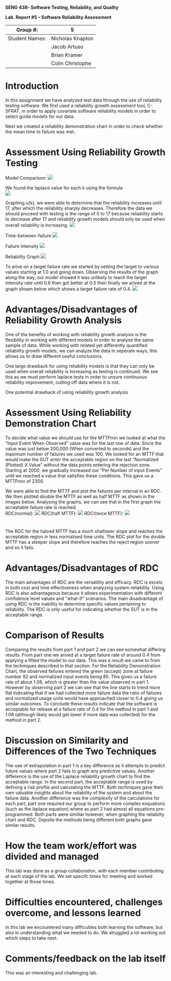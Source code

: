 **SENG 438- Software Testing, Reliability, and Quality**

**Lab. Report \#5 – Software Reliability Assessment**

| Group \#:      |  5  |
| -------------- | --- |
| Student Names: |  Nicholas Knapton   |
|                |  Jacob Artuso   |
|                |  Brian Kramer  |
|                |  Colin Christophe   |

# Introduction
In this assignment we have analyzed test data through the use of reliability testing software. We first used a reliability growth assessment tool, C-SFRAT, in order to apply covariate software reliability models in order to select guide models for our data.

Next we created a reliability demonstration chart in order to check whether the mean time to failure was met.
# 

# Assessment Using Reliability Growth Testing 
Model Comparison:
<img src='./media/comparison.PNG'/>

We found the laplace value for each k using the formula<br />
<img src='./laplace.png'/> <br />

Graphing u(k), we were able to determine that the reliability increases until 17, after which the reliability sharply decreases. Therefore the data we should proceed with testing is the range of 0 to 17 because reliability starts to decrease after 17 and reliability growth models should only be used when overall reliability is increasing.
<img src='./Picture1.png'/>

Time-between-failure
<img src='./media/twoModels.PNG'/>

Failure Intensity
<img src='./media/intensityGraph.PNG'/>

Reliability Graph
<img src='./media/reliabilityGraph.PNG'/>

To arive on a target failure rate we started by setting the target to various values starting at 1.0 and going down. Observing the results of the graph along the way, our model showed it was unlikely to reach the target intensity rate until 0.6 then got better at 0.5 then finally we arived at the graph shown below which shows a target failure rate of 0.4.
<img src='./targetFailureRate.PNG'/>

# Advantages/Disadvantages of Reliability Growth Analysis <br />

One of the benefits of working with reliability growth analysis is the flexibility in working with different models in order to analyse the same sample of data. While working with related yet differently quantified reliability growth models, we can analyze the data in seperate ways, this allows us to draw different useful conclusions.

One large drawback for using reliability models is that they can only be used when overall reliability is increasing as testing is continued. We see this as we must perform laplace tests in order to unsure continuous reliability improvement, cutting off data where it is not.

One potential drawback of using reliability growth analysis


# Assessment Using Reliability Demonstration Chart 
To decide what value we should use for the MTTFmin we looked at what the “Input Event When Observed” value was for the last row of data. Since the value was just below 200,000 (When converted to seconds) and the maximum number of failures we used was 100. We looked for an MTTF that would make the SUT enter the acceptable region on the last “Normalized (Plotted) X Value” without the data points entering the rejection zone. Starting at 2000, we gradually increased our “Per Number of input Events” until we reached a value that satisfies these conditions. This gave us a MTTFmin of 2300. 

We were able to find the MTTF and plot the failures per interval in an RDC. We then plotted double the MTTF as well as half MTTF as shown in the images below. Analysing the graphs, we can see that in the first graph the acceptable failure rate is reached.<br />RDC(normal):
<img src='./RDC1.png'/>
RDC(half MTTF):
<img src='./RDCTwice.png'/>
RDC(twice MTTF):
<img src='./RDCHalf.png'/>
# 
The RDC for the halved MTTF has a much shallower slope and reaches the acceptable region in less normalised time units. The RDC plot for the double MTTF has a steeper slope and therefore reaches the reject region sooner and so it fails.

# Advantages/Disadvantages of RDC <br />
The main advantages of RDC are the versatility and efficacy. RDC is excels in both cost and time effectiveness when analyzing system reliability. Using RDC is also advantageous because it allows experimentation with different confidence level values and "what-if" scenarios.
The main disadvantage of using RDC is the inability to determine specific values pertaining to reliability. The RDC is only useful for indicating whether the SUT is in the acceptable range. 

# Comparison of Results
Comparing the results from part 1 and part 2 we can see somewhat differing results. From part one we arived at a target failure rate of around 0.4 from applying a fitted the model to our data. This was a result we came to from the techniques described in that section. For the Reliability Demonstration Chart, the observed failures entered the green (accept) zone at failure number 92 and normalized input events being 85. This gives us a failure rate of about 1.08, which is greater than the value observed in part 1. However by observing part 2 we can see that the line starts to trend more flat indicating that if we had collected more failure data the ratio of failures and normalized usage units would have approached closer to 0.4 giving us similar outcomes. To conclude these results indicate that the software is acceptable for release at a failure rate of 0.4 for the method in part 1 and 1.08 (although likely would get lower if more data was collected) for the method in part 2.

# Discussion on Similarity and Differences of the Two Techniques
The use of extrapolation in part 1 is a key difference as it attempts to predict future values where part 2 fails to graph any predictive values. Another difference is the use of the Laplace reliability growth chart to find the acceptable range. In the second part, the acceptable range is used by defining a risk profile and calculating the MTTF. Both techniques gave their own valuable insights about the reliability of the system and about the failure data. Another difference was the complexity of the calculations for each part, part one required our group to perform more complex exquations (such as the laplace equation) where as part 2 had almost all equations pre-programmed. Both parts were similiar however, when graphing the reliabilty chart and RDC. Depsite the methods being different both graphs gave similar results. 

# How the team work/effort was divided and managed
This lab was done as a group collaboration, with each member contributing at each stage of the lab. We set specifc times for meeting and worked together at those times.

# Difficulties encountered, challenges overcome, and lessons learned
In this lab we encountered many difficulties both learning the software, but also in understanding what we needed to do. We struggled a lot working out which steps to take next.

# Comments/feedback on the lab itself
This was an interesting and challenging lab.
